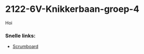 # 2122-6V-Knikkerbaan-groep-4 


Hoi

### Snelle links:
- [Scrumboard](https://github.com/emmaus-6v/2122-6V-Knikkerbaan-groep-1/projects/1)
